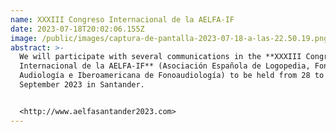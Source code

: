 ```yaml
---
name: XXXIII Congreso Internacional de la AELFA-IF
date: 2023-07-18T20:02:06.155Z
image: /public/images/captura-de-pantalla-2023-07-18-a-las-22.50.19.png
abstract: >-
  We will participate with several communications in the **XXXIII Congreso
  Internacional de la AELFA-IF** (Asociación Española de Logopedia, Foniatría y
  Audiología e Iberoamericana de Fonoaudiología) to be held from 28 to 30
  September 2023 in Santander.


  <http://www.aelfasantander2023.com>
---
```

